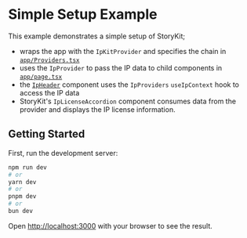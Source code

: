 # Simple Setup Example

This example demonstrates a simple setup of StoryKit;
- wraps the app with the `IpKitProvider` and specifies the chain in [`app/Providers.tsx`](./app/Providers.tsx)
- uses the `IpProvider` to pass the IP data to child components in [`app/page.tsx`](./app/page.tsx)
- the [`IpHeader`](./app/IpHeader.tsx) component uses the `IpProviders` `useIpContext` hook to access the IP data
 - StoryKit's `IpLicenseAccordion` component consumes data from the provider and displays the IP license information.

## Getting Started

First, run the development server:

```bash
npm run dev
# or
yarn dev
# or
pnpm dev
# or
bun dev
```

Open [http://localhost:3000](http://localhost:3000) with your browser to see the result.
